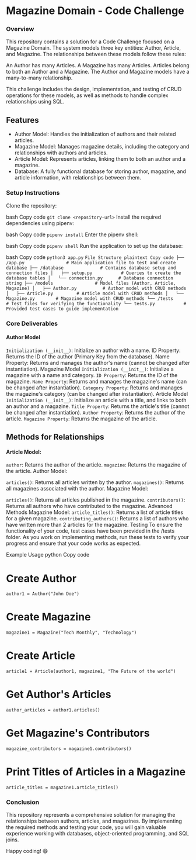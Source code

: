 # Magazine Domain - Code Challenge
### Overview
This repository contains a solution for a Code Challenge focused on a Magazine Domain. The system models three key entities: Author, Article, and Magazine. The relationships between these models follow these rules:

An Author has many Articles.
A Magazine has many Articles.
Articles belong to both an Author and a Magazine.
The Author and Magazine models have a many-to-many relationship.

This challenge includes the design, implementation, and testing of CRUD operations for these models, as well as methods to handle complex relationships using SQL.

## Features
- Author Model: Handles the initialization of authors and their related articles.
- Magazine Model: Manages magazine details, including the category and relationships with authors and articles.
- Article Model: Represents articles, linking them to both an author and a magazine.
- Database: A fully functional database for storing author, magazine, and article information, with relationships between them.
### Setup Instructions
Clone the repository:

bash
Copy code
`git clone <repository-url>`
Install the required dependencies using pipenv:

bash
Copy code
`pipenv install`
Enter the pipenv shell:

bash
Copy code
`pipenv shell`
Run the application to set up the database:

bash
Copy code
`python3 app.py`
`File Structure
plaintext
Copy code
├── /app.py                # Main application file to test and create database
├── /database              # Contains database setup and connection files
│   ├── setup.py           # Queries to create the database tables
│   └── connection.py      # Database connection string
├── /models                # Model files (Author, Article, Magazine)
│   ├── Author.py          # Author model with CRUD methods
│   ├── Article.py         # Article model with CRUD methods
│   └── Magazine.py        # Magazine model with CRUD methods
└── /tests                 # Test files for verifying the functionality
    └── tests.py           # Provided test cases to guide implementation
`
### Core Deliverables
#### Author Model
`Initialization (__init__)`: Initialize an author with a name.
ID Property: Returns the ID of the author (Primary Key from the database).
Name Property: Returns and manages the author's name (cannot be changed after instantiation).
Magazine Model
`Initialization (__init__)`: Initialize a magazine with a name and category.
`ID Property`: Returns the ID of the magazine.
`Name Property`: Returns and manages the magazine's name (can be changed after instantiation).
`Category Property`: Returns and manages the magazine's category (can be changed after instantiation).
Article Model
`Initialization (__init__)`: Initialize an article with a title, and links to both an author and a magazine.
`Title Property`: Returns the article's title (cannot be changed after instantiation).
`Author Property`: Returns the author of the article.
`Magazine Property`: Returns the magazine of the article.
## Methods for Relationships
#### Article Model:

`author`: Returns the author of the article.
`magazine`: Returns the magazine of the article.
Author Model:

`articles()`: Returns all articles written by the author.
`magazines()`: Returns all magazines associated with the author.
Magazine Model:

`articles()`: Returns all articles published in the magazine.
`contributors()`: Returns all authors who have contributed to the magazine.
Advanced Methods
Magazine Model:
`article_titles()`: Returns a list of article titles for a given magazine.
`contributing_authors()`: Returns a list of authors who have written more than 2 articles for the magazine.
Testing
To ensure the functionality of your code, test cases have been provided in the /tests folder. As you work on implementing methods, run these tests to verify your progress and ensure that your code works as expected.

Example Usage
python
Copy code
# Create Author
`author1 = Author("John Doe")`

# Create Magazine
`magazine1 = Magazine("Tech Monthly", "Technology")`

# Create Article
`article1 = Article(author1, magazine1, "The Future of the world")`

# Get Author's Articles
`author_articles = author1.articles()`

# Get Magazine's Contributors
`magazine_contributors = magazine1.contributors()`

# Print Titles of Articles in a Magazine
`article_titles = magazine1.article_titles()`
### Conclusion
This repository represents a comprehensive solution for managing the relationships between authors, articles, and magazines. By implementing the required methods and testing your code, you will gain valuable experience working with databases, object-oriented programming, and SQL joins.

Happy coding! 😄





